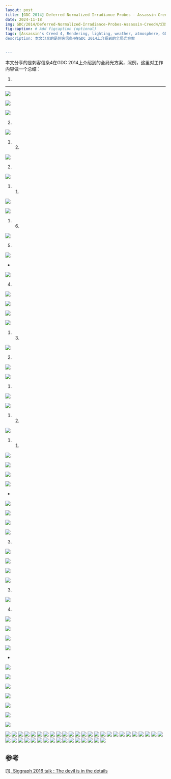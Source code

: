 ```yaml
---
layout: post
title: [GDC 2014] Deferred Normalized Irradiance Probes - Assassin Creed 4
date: 2024-11-18
img: GDC/2014/Deferred-Normalized-Irradiance-Probes-Assassin-Creed4/幻灯片1.PNG # Add image post (optional)
fig-caption: # Add figcaption (optional)
tags: [Assassin's Creed 4, Rendering, lighting, weather, atmosphere, GDC, 2014]
description: 本文分享的是刺客信条4在GDC 2014上介绍到的全局光方案


---
```


本文分享的是刺客信条4在GDC 2014上介绍到的全局光方案，照例，这里对工作内容做一个总结：

1. 

---

![](https://gerigory.github.io/assets/img/GDC/2014/Deferred-Normalized-Irradiance-Probes-Assassin-Creed4/幻灯片2.PNG)



![](https://gerigory.github.io/assets/img/GDC/2014/Deferred-Normalized-Irradiance-Probes-Assassin-Creed4/幻灯片3.PNG)



![](https://gerigory.github.io/assets/img/GDC/2014/Deferred-Normalized-Irradiance-Probes-Assassin-Creed4/幻灯片4.PNG)

2. 

![](https://gerigory.github.io/assets/img/GDC/2014/Deferred-Normalized-Irradiance-Probes-Assassin-Creed4/幻灯片5.PNG)

1. 2. 

![](https://gerigory.github.io/assets/img/GDC/2014/Deferred-Normalized-Irradiance-Probes-Assassin-Creed4/幻灯片6.PNG)

2. 

![](https://gerigory.github.io/assets/img/GDC/2014/Deferred-Normalized-Irradiance-Probes-Assassin-Creed4/幻灯片7.PNG)

1. 1. 

![](https://gerigory.github.io/assets/img/GDC/2014/Deferred-Normalized-Irradiance-Probes-Assassin-Creed4/幻灯片8.PNG)



![](https://gerigory.github.io/assets/img/GDC/2014/Deferred-Normalized-Irradiance-Probes-Assassin-Creed4/幻灯片9.PNG)

1. 6. 

![](https://gerigory.github.io/assets/img/GDC/2014/Deferred-Normalized-Irradiance-Probes-Assassin-Creed4/幻灯片10.PNG)

5. 

![](https://gerigory.github.io/assets/img/GDC/2014/Deferred-Normalized-Irradiance-Probes-Assassin-Creed4/幻灯片11.PNG)

- 

![](https://gerigory.github.io/assets/img/GDC/2014/Deferred-Normalized-Irradiance-Probes-Assassin-Creed4/幻灯片12.PNG)

4. 

![](https://gerigory.github.io/assets/img/GDC/2014/Deferred-Normalized-Irradiance-Probes-Assassin-Creed4/幻灯片13.PNG)

![](https://gerigory.github.io/assets/img/GDC/2014/Deferred-Normalized-Irradiance-Probes-Assassin-Creed4/幻灯片14.PNG)



![](https://gerigory.github.io/assets/img/GDC/2014/Deferred-Normalized-Irradiance-Probes-Assassin-Creed4/幻灯片15.PNG)



![](https://gerigory.github.io/assets/img/GDC/2014/Deferred-Normalized-Irradiance-Probes-Assassin-Creed4/幻灯片16.PNG)

1. 3. 

![](https://gerigory.github.io/assets/img/GDC/2014/Deferred-Normalized-Irradiance-Probes-Assassin-Creed4/幻灯片17.PNG)

2. 

![](https://gerigory.github.io/assets/img/GDC/2014/Deferred-Normalized-Irradiance-Probes-Assassin-Creed4/幻灯片18.PNG)

![](https://gerigory.github.io/assets/img/GDC/2014/Deferred-Normalized-Irradiance-Probes-Assassin-Creed4/幻灯片19.PNG)

1. 

![](https://gerigory.github.io/assets/img/GDC/2014/Deferred-Normalized-Irradiance-Probes-Assassin-Creed4/幻灯片20.PNG)

![](https://gerigory.github.io/assets/img/GDC/2014/Deferred-Normalized-Irradiance-Probes-Assassin-Creed4/幻灯片21.PNG)

1. 2. 

![](https://gerigory.github.io/assets/img/GDC/2014/Deferred-Normalized-Irradiance-Probes-Assassin-Creed4/幻灯片22.PNG)

1. 1. 

![](https://gerigory.github.io/assets/img/GDC/2014/Deferred-Normalized-Irradiance-Probes-Assassin-Creed4/幻灯片23.PNG)



![](https://gerigory.github.io/assets/img/GDC/2014/Deferred-Normalized-Irradiance-Probes-Assassin-Creed4/幻灯片24.PNG)

![](https://gerigory.github.io/assets/img/GDC/2014/Deferred-Normalized-Irradiance-Probes-Assassin-Creed4/幻灯片25.PNG)



![](https://gerigory.github.io/assets/img/GDC/2014/Deferred-Normalized-Irradiance-Probes-Assassin-Creed4/幻灯片26.PNG)

- 

![](https://gerigory.github.io/assets/img/GDC/2014/Deferred-Normalized-Irradiance-Probes-Assassin-Creed4/幻灯片27.PNG)

![](https://gerigory.github.io/assets/img/GDC/2014/Deferred-Normalized-Irradiance-Probes-Assassin-Creed4/幻灯片28.PNG)



![](https://gerigory.github.io/assets/img/GDC/2014/Deferred-Normalized-Irradiance-Probes-Assassin-Creed4/幻灯片29.PNG)



![](https://gerigory.github.io/assets/img/GDC/2014/Deferred-Normalized-Irradiance-Probes-Assassin-Creed4/幻灯片30.PNG)

3. 

![](https://gerigory.github.io/assets/img/GDC/2014/Deferred-Normalized-Irradiance-Probes-Assassin-Creed4/幻灯片31.PNG)

![](https://gerigory.github.io/assets/img/GDC/2014/Deferred-Normalized-Irradiance-Probes-Assassin-Creed4/幻灯片32.PNG)



![](https://gerigory.github.io/assets/img/GDC/2014/Deferred-Normalized-Irradiance-Probes-Assassin-Creed4/幻灯片33.PNG)



![](https://gerigory.github.io/assets/img/GDC/2014/Deferred-Normalized-Irradiance-Probes-Assassin-Creed4/幻灯片34.PNG)

3. 

![](https://gerigory.github.io/assets/img/GDC/2014/Deferred-Normalized-Irradiance-Probes-Assassin-Creed4/幻灯片35.PNG)

4. 

![](https://gerigory.github.io/assets/img/GDC/2014/Deferred-Normalized-Irradiance-Probes-Assassin-Creed4/幻灯片36.PNG)



![](https://gerigory.github.io/assets/img/GDC/2014/Deferred-Normalized-Irradiance-Probes-Assassin-Creed4/幻灯片37.PNG)

 

![](https://gerigory.github.io/assets/img/GDC/2014/Deferred-Normalized-Irradiance-Probes-Assassin-Creed4/幻灯片38.PNG)

![](https://gerigory.github.io/assets/img/GDC/2014/Deferred-Normalized-Irradiance-Probes-Assassin-Creed4/幻灯片39.PNG)

- 

![](https://gerigory.github.io/assets/img/GDC/2014/Deferred-Normalized-Irradiance-Probes-Assassin-Creed4/幻灯片40.PNG)

![](https://gerigory.github.io/assets/img/GDC/2014/Deferred-Normalized-Irradiance-Probes-Assassin-Creed4/幻灯片41.PNG)

![](https://gerigory.github.io/assets/img/GDC/2014/Deferred-Normalized-Irradiance-Probes-Assassin-Creed4/幻灯片42.PNG)

![](https://gerigory.github.io/assets/img/GDC/2014/Deferred-Normalized-Irradiance-Probes-Assassin-Creed4/幻灯片43.PNG)

![](https://gerigory.github.io/assets/img/GDC/2014/Deferred-Normalized-Irradiance-Probes-Assassin-Creed4/幻灯片44.PNG)

![](https://gerigory.github.io/assets/img/GDC/2014/Deferred-Normalized-Irradiance-Probes-Assassin-Creed4/幻灯片45.PNG)



![](https://gerigory.github.io/assets/img/GDC/2014/Deferred-Normalized-Irradiance-Probes-Assassin-Creed4/幻灯片46.PNG)

![](https://gerigory.github.io/assets/img/GDC/2014/Deferred-Normalized-Irradiance-Probes-Assassin-Creed4/幻灯片47.PNG)
![](https://gerigory.github.io/assets/img/GDC/2014/Deferred-Normalized-Irradiance-Probes-Assassin-Creed4/幻灯片48.PNG)
![](https://gerigory.github.io/assets/img/GDC/2014/Deferred-Normalized-Irradiance-Probes-Assassin-Creed4/幻灯片49.PNG)
![](https://gerigory.github.io/assets/img/GDC/2014/Deferred-Normalized-Irradiance-Probes-Assassin-Creed4/幻灯片50.PNG)
![](https://gerigory.github.io/assets/img/GDC/2014/Deferred-Normalized-Irradiance-Probes-Assassin-Creed4/幻灯片51.PNG)
![](https://gerigory.github.io/assets/img/GDC/2014/Deferred-Normalized-Irradiance-Probes-Assassin-Creed4/幻灯片52.PNG)
![](https://gerigory.github.io/assets/img/GDC/2014/Deferred-Normalized-Irradiance-Probes-Assassin-Creed4/幻灯片53.PNG)
![](https://gerigory.github.io/assets/img/GDC/2014/Deferred-Normalized-Irradiance-Probes-Assassin-Creed4/幻灯片54.PNG)
![](https://gerigory.github.io/assets/img/GDC/2014/Deferred-Normalized-Irradiance-Probes-Assassin-Creed4/幻灯片55.PNG)
![](https://gerigory.github.io/assets/img/GDC/2014/Deferred-Normalized-Irradiance-Probes-Assassin-Creed4/幻灯片56.PNG)
![](https://gerigory.github.io/assets/img/GDC/2014/Deferred-Normalized-Irradiance-Probes-Assassin-Creed4/幻灯片57.PNG)
![](https://gerigory.github.io/assets/img/GDC/2014/Deferred-Normalized-Irradiance-Probes-Assassin-Creed4/幻灯片58.PNG)
![](https://gerigory.github.io/assets/img/GDC/2014/Deferred-Normalized-Irradiance-Probes-Assassin-Creed4/幻灯片59.PNG)
![](https://gerigory.github.io/assets/img/GDC/2014/Deferred-Normalized-Irradiance-Probes-Assassin-Creed4/幻灯片60.PNG)
![](https://gerigory.github.io/assets/img/GDC/2014/Deferred-Normalized-Irradiance-Probes-Assassin-Creed4/幻灯片61.PNG)
![](https://gerigory.github.io/assets/img/GDC/2014/Deferred-Normalized-Irradiance-Probes-Assassin-Creed4/幻灯片62.PNG)
![](https://gerigory.github.io/assets/img/GDC/2014/Deferred-Normalized-Irradiance-Probes-Assassin-Creed4/幻灯片63.PNG)
![](https://gerigory.github.io/assets/img/GDC/2014/Deferred-Normalized-Irradiance-Probes-Assassin-Creed4/幻灯片64.PNG)
![](https://gerigory.github.io/assets/img/GDC/2014/Deferred-Normalized-Irradiance-Probes-Assassin-Creed4/幻灯片65.PNG)
![](https://gerigory.github.io/assets/img/GDC/2014/Deferred-Normalized-Irradiance-Probes-Assassin-Creed4/幻灯片66.PNG)
![](https://gerigory.github.io/assets/img/GDC/2014/Deferred-Normalized-Irradiance-Probes-Assassin-Creed4/幻灯片67.PNG)
![](https://gerigory.github.io/assets/img/GDC/2014/Deferred-Normalized-Irradiance-Probes-Assassin-Creed4/幻灯片68.PNG)
![](https://gerigory.github.io/assets/img/GDC/2014/Deferred-Normalized-Irradiance-Probes-Assassin-Creed4/幻灯片69.PNG)
![](https://gerigory.github.io/assets/img/GDC/2014/Deferred-Normalized-Irradiance-Probes-Assassin-Creed4/幻灯片70.PNG)
![](https://gerigory.github.io/assets/img/GDC/2014/Deferred-Normalized-Irradiance-Probes-Assassin-Creed4/幻灯片71.PNG)
![](https://gerigory.github.io/assets/img/GDC/2014/Deferred-Normalized-Irradiance-Probes-Assassin-Creed4/幻灯片72.PNG)
![](https://gerigory.github.io/assets/img/GDC/2014/Deferred-Normalized-Irradiance-Probes-Assassin-Creed4/幻灯片73.PNG)
![](https://gerigory.github.io/assets/img/GDC/2014/Deferred-Normalized-Irradiance-Probes-Assassin-Creed4/幻灯片74.PNG)
![](https://gerigory.github.io/assets/img/GDC/2014/Deferred-Normalized-Irradiance-Probes-Assassin-Creed4/幻灯片75.PNG)
![](https://gerigory.github.io/assets/img/GDC/2014/Deferred-Normalized-Irradiance-Probes-Assassin-Creed4/幻灯片76.PNG)
![](https://gerigory.github.io/assets/img/GDC/2014/Deferred-Normalized-Irradiance-Probes-Assassin-Creed4/幻灯片77.PNG)
![](https://gerigory.github.io/assets/img/GDC/2014/Deferred-Normalized-Irradiance-Probes-Assassin-Creed4/幻灯片78.PNG)
![](https://gerigory.github.io/assets/img/GDC/2014/Deferred-Normalized-Irradiance-Probes-Assassin-Creed4/幻灯片79.PNG)
![](https://gerigory.github.io/assets/img/GDC/2014/Deferred-Normalized-Irradiance-Probes-Assassin-Creed4/幻灯片80.PNG)
![](https://gerigory.github.io/assets/img/GDC/2014/Deferred-Normalized-Irradiance-Probes-Assassin-Creed4/幻灯片81.PNG)
![](https://gerigory.github.io/assets/img/GDC/2014/Deferred-Normalized-Irradiance-Probes-Assassin-Creed4/幻灯片82.PNG)
![](https://gerigory.github.io/assets/img/GDC/2014/Deferred-Normalized-Irradiance-Probes-Assassin-Creed4/幻灯片83.PNG)
![](https://gerigory.github.io/assets/img/GDC/2014/Deferred-Normalized-Irradiance-Probes-Assassin-Creed4/幻灯片84.PNG)
![](https://gerigory.github.io/assets/img/GDC/2014/Deferred-Normalized-Irradiance-Probes-Assassin-Creed4/幻灯片85.PNG)
![](https://gerigory.github.io/assets/img/GDC/2014/Deferred-Normalized-Irradiance-Probes-Assassin-Creed4/幻灯片86.PNG)
![](https://gerigory.github.io/assets/img/GDC/2014/Deferred-Normalized-Irradiance-Probes-Assassin-Creed4/幻灯片87.PNG)

## 参考

[[1]. Siggraph 2016 talk : The devil is in the details](https://advances.realtimerendering.com/s2016/Siggraph2016_idTech6.pdf)
